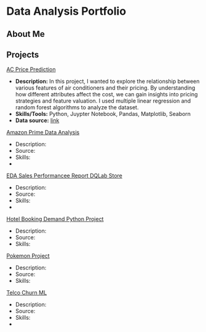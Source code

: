 <h1>Data Analysis Portfolio</h1>  

<h2>About Me</h2>

<h2>Projects</h2>

<a href="https://github.com/connchun/Data_Analysis_Portflio/blob/main/AC%20Price%20Prediction.ipynb">AC Price Prediction</a>
* <b>Description:</b> In this project, I wanted to explore the relationship between various features of air conditioners and their pricing. By understanding how different attributes affect the cost, we can gain insights into pricing strategies and feature valuation. I used multiple linear regression and random forest algorithms to analyze the dataset. 
* <b>Skills/Tools:</b> Python, Juypter Notebook, Pandas, Matplotlib, Seaborn
* <b>Data source:</b> <a href="https://www.kaggle.com/datasets/ahmedgaitani/air-conditioner-prices-dataset">link</a>


<a href="https://github.com/connchun/Data_Analysis_Portflio/blob/main/Amazon_Prime_Data_Analysis.ipynb">Amazon Prime Data Analysis</a>
* Description: 
* Source: 
* Skills:
* 
<a href="https://github.com/connchun/Data_Analysis_Portflio/blob/main/EDA%20Sales%20Performance%20Report%20DQLab%20Store.ipynb">EDA Sales Performancee Report DQLab Store</a>
* Description: 
* Source: 
* Skills:
* 
<a href="https://github.com/connchun/Data_Analysis_Portflio/blob/main/Hotel%20Booking%20Demand%20Python%20project.ipynb">Hotel Booking Demand Python Project</a>
* Description: 
* Source: 
* Skills: 

<a href="https://github.com/connchun/Data_Analysis_Portflio/blob/main/Pokemon%20Python%20project.ipynb">Pokemon Project</a>
* Description: 
* Source: 
* Skills:

<a href="https://github.com/connchun/Data_Analysis_Portflio/blob/main/Telco%20Churn%20ML.ipynb">Telco Churn ML</a>
* Description: 
* Source: 
* Skills:
* 

